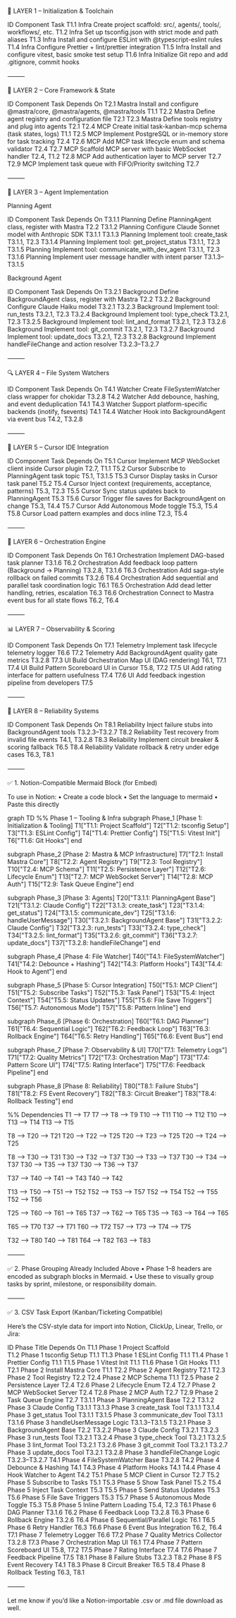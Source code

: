 🧱 LAYER 1 – Initialization & Toolchain

ID	Component	Task
T1.1	Infra	Create project scaffold: src/, agents/, tools/, workflows/, etc.
T1.2	Infra	Set up tsconfig.json with strict mode and path aliases
T1.3	Infra	Install and configure ESLint with @typescript-eslint rules
T1.4	Infra	Configure Prettier + lint/prettier integration
T1.5	Infra	Install and configure vitest, basic smoke test setup
T1.6	Infra	Initialize Git repo and add .gitignore, commit hooks


⸻

🔧 LAYER 2 – Core Framework & State

ID	Component	Task	Depends On
T2.1	Mastra	Install and configure @mastra/core, @mastra/agents, @mastra/tools	T1.1
T2.2	Mastra	Define agent registry and configuration file	T2.1
T2.3	Mastra	Define tools registry and plug into agents	T2.1
T2.4	MCP	Create initial task-kanban-mcp schema (task states, logs)	T1.1
T2.5	MCP	Implement PostgreSQL or in-memory store for task tracking	T2.4
T2.6	MCP	Add MCP task lifecycle enum and schema validator	T2.4
T2.7	MCP	Scaffold MCP server with basic WebSocket handler	T2.4, T1.2
T2.8	MCP	Add authentication layer to MCP server	T2.7
T2.9	MCP	Implement task queue with FIFO/Priority switching	T2.7


⸻

🤖 LAYER 3 – Agent Implementation

Planning Agent

ID	Component	Task	Depends On
T3.1.1	Planning	Define PlanningAgent class, register with Mastra	T2.2
T3.1.2	Planning	Configure Claude Sonnet model with Anthropic SDK	T3.1.1
T3.1.3	Planning	Implement tool: create_task	T3.1.1, T2.3
T3.1.4	Planning	Implement tool: get_project_status	T3.1.1, T2.3
T3.1.5	Planning	Implement tool: communicate_with_dev_agent	T3.1.1, T2.3
T3.1.6	Planning	Implement user message handler with intent parser	T3.1.3–T3.1.5

Background Agent

ID	Component	Task	Depends On
T3.2.1	Background	Define BackgroundAgent class, register with Mastra	T2.2
T3.2.2	Background	Configure Claude Haiku model	T3.2.1
T3.2.3	Background	Implement tool: run_tests	T3.2.1, T2.3
T3.2.4	Background	Implement tool: type_check	T3.2.1, T2.3
T3.2.5	Background	Implement tool: lint_and_format	T3.2.1, T2.3
T3.2.6	Background	Implement tool: git_commit	T3.2.1, T2.3
T3.2.7	Background	Implement tool: update_docs	T3.2.1, T2.3
T3.2.8	Background	Implement handleFileChange and action resolver	T3.2.3–T3.2.7


⸻

🔍 LAYER 4 – File System Watchers

ID	Component	Task	Depends On
T4.1	Watcher	Create FileSystemWatcher class wrapper for chokidar	T3.2.8
T4.2	Watcher	Add debounce, hashing, and event deduplication	T4.1
T4.3	Watcher	Support platform-specific backends (inotify, fsevents)	T4.1
T4.4	Watcher	Hook into BackgroundAgent via event bus	T4.2, T3.2.8


⸻

🧠 LAYER 5 – Cursor IDE Integration

ID	Component	Task	Depends On
T5.1	Cursor	Implement MCP WebSocket client inside Cursor plugin	T2.7, T1.1
T5.2	Cursor	Subscribe to PlanningAgent task topic	T5.1, T3.1.5
T5.3	Cursor	Display tasks in Cursor task panel	T5.2
T5.4	Cursor	Inject context (requirements, acceptance, patterns)	T5.3, T2.3
T5.5	Cursor	Sync status updates back to PlanningAgent	T5.3
T5.6	Cursor	Trigger file saves for BackgroundAgent on change	T5.3, T4.4
T5.7	Cursor	Add Autonomous Mode toggle	T5.3, T5.4
T5.8	Cursor	Load pattern examples and docs inline	T2.3, T5.4


⸻

🔁 LAYER 6 – Orchestration Engine

ID	Component	Task	Depends On
T6.1	Orchestration	Implement DAG-based task planner	T3.1.6
T6.2	Orchestration	Add feedback loop pattern (Background → Planning)	T3.2.8, T3.1.6
T6.3	Orchestration	Add saga-style rollback on failed commits	T3.2.6
T6.4	Orchestration	Add sequential and parallel task coordination logic	T6.1
T6.5	Orchestration	Add dead letter handling, retries, escalation	T6.3
T6.6	Orchestration	Connect to Mastra event bus for all state flows	T6.2, T6.4


⸻

📊 LAYER 7 – Observability & Scoring

ID	Component	Task	Depends On
T7.1	Telemetry	Implement task lifecycle telemetry logger	T6.6
T7.2	Telemetry	Add BackgroundAgent quality gate metrics	T3.2.8
T7.3	UI	Build Orchestration Map UI (DAG rendering)	T6.1, T7.1
T7.4	UI	Build Pattern Scoreboard UI in Cursor	T5.8, T7.2
T7.5	UI	Add rating interface for pattern usefulness	T7.4
T7.6	UI	Add feedback ingestion pipeline from developers	T7.5


⸻

🧪 LAYER 8 – Reliability Systems

ID	Component	Task	Depends On
T8.1	Reliability	Inject failure stubs into BackgroundAgent tools	T3.2.3–T3.2.7
T8.2	Reliability	Test recovery from invalid file events	T4.1, T3.2.8
T8.3	Reliability	Implement circuit breaker & scoring fallback	T6.5
T8.4	Reliability	Validate rollback & retry under edge cases	T6.3, T8.1

⸻

✅ 1. Notion-Compatible Mermaid Block (for Embed)

To use in Notion:
	•	Create a code block
	•	Set the language to mermaid
	•	Paste this directly

graph TD
  %% Phase 1 – Tooling & Infra
  subgraph Phase_1 [Phase 1: Initialization & Tooling]
    T1["T1.1: Project Scaffold"]
    T2["T1.2: tsconfig Setup"]
    T3["T1.3: ESLint Config"]
    T4["T1.4: Prettier Config"]
    T5["T1.5: Vitest Init"]
    T6["T1.6: Git Hooks"]
  end

  subgraph Phase_2 [Phase 2: Mastra & MCP Infrastructure]
    T7["T2.1: Install Mastra Core"]
    T8["T2.2: Agent Registry"]
    T9["T2.3: Tool Registry"]
    T10["T2.4: MCP Schema"]
    T11["T2.5: Persistence Layer"]
    T12["T2.6: Lifecycle Enum"]
    T13["T2.7: MCP WebSocket Server"]
    T14["T2.8: MCP Auth"]
    T15["T2.9: Task Queue Engine"]
  end

  subgraph Phase_3 [Phase 3: Agents]
    T20["T3.1.1: PlanningAgent Base"]
    T21["T3.1.2: Claude Config"]
    T22["T3.1.3: create_task"]
    T23["T3.1.4: get_status"]
    T24["T3.1.5: communicate_dev"]
    T25["T3.1.6: handleUserMessage"]
    T30["T3.2.1: BackgroundAgent Base"]
    T31["T3.2.2: Claude Config"]
    T32["T3.2.3: run_tests"]
    T33["T3.2.4: type_check"]
    T34["T3.2.5: lint_format"]
    T35["T3.2.6: git_commit"]
    T36["T3.2.7: update_docs"]
    T37["T3.2.8: handleFileChange"]
  end

  subgraph Phase_4 [Phase 4: File Watcher]
    T40["T4.1: FileSystemWatcher"]
    T41["T4.2: Debounce + Hashing"]
    T42["T4.3: Platform Hooks"]
    T43["T4.4: Hook to Agent"]
  end

  subgraph Phase_5 [Phase 5: Cursor Integration]
    T50["T5.1: MCP Client"]
    T51["T5.2: Subscribe Tasks"]
    T52["T5.3: Task Panel"]
    T53["T5.4: Inject Context"]
    T54["T5.5: Status Updates"]
    T55["T5.6: File Save Triggers"]
    T56["T5.7: Autonomous Mode"]
    T57["T5.8: Pattern Inline"]
  end

  subgraph Phase_6 [Phase 6: Orchestration]
    T60["T6.1: DAG Planner"]
    T61["T6.4: Sequential Logic"]
    T62["T6.2: Feedback Loop"]
    T63["T6.3: Rollback Engine"]
    T64["T6.5: Retry Handling"]
    T65["T6.6: Event Bus"]
  end

  subgraph Phase_7 [Phase 7: Observability & UI]
    T70["T7.1: Telemetry Logs"]
    T71["T7.2: Quality Metrics"]
    T72["T7.3: Orchestration Map"]
    T73["T7.4: Pattern Score UI"]
    T74["T7.5: Rating Interface"]
    T75["T7.6: Feedback Pipeline"]
  end

  subgraph Phase_8 [Phase 8: Reliability]
    T80["T8.1: Failure Stubs"]
    T81["T8.2: FS Event Recovery"]
    T82["T8.3: Circuit Breaker"]
    T83["T8.4: Rollback Testing"]
  end

  %% Dependencies
  T1 --> T7
  T7 --> T8 --> T9
  T10 --> T11
  T10 --> T12
  T10 --> T13 --> T14
  T13 --> T15

  T8 --> T20 --> T21
  T20 --> T22 --> T25
  T20 --> T23 --> T25
  T20 --> T24 --> T25

  T8 --> T30 --> T31
  T30 --> T32 --> T37
  T30 --> T33 --> T37
  T30 --> T34 --> T37
  T30 --> T35 --> T37
  T30 --> T36 --> T37

  T37 --> T40 --> T41 --> T43
  T40 --> T42

  T13 --> T50 --> T51 --> T52
  T52 --> T53 --> T57
  T52 --> T54
  T52 --> T55
  T52 --> T56

  T25 --> T60 --> T61 --> T65
  T37 --> T62 --> T65
  T35 --> T63 --> T64 --> T65

  T65 --> T70
  T37 --> T71
  T60 --> T72
  T57 --> T73 --> T74 --> T75

  T32 --> T80
  T40 --> T81
  T64 --> T82
  T63 --> T83


⸻

✅ 2. Phase Grouping Already Included Above
	•	Phase 1–8 headers are encoded as subgraph blocks in Mermaid.
	•	Use these to visually group tasks by sprint, milestone, or responsibility domain.

⸻

✅ 3. CSV Task Export (Kanban/Ticketing Compatible)

Here’s the CSV-style data for import into Notion, ClickUp, Linear, Trello, or Jira:

ID	Phase	Title	Depends On
T1.1	Phase 1	Project Scaffold	
T1.2	Phase 1	tsconfig Setup	T1.1
T1.3	Phase 1	ESLint Config	T1.1
T1.4	Phase 1	Prettier Config	T1.1
T1.5	Phase 1	Vitest Init	T1.1
T1.6	Phase 1	Git Hooks	T1.1
T2.1	Phase 2	Install Mastra Core	T1.1
T2.2	Phase 2	Agent Registry	T2.1
T2.3	Phase 2	Tool Registry	T2.2
T2.4	Phase 2	MCP Schema	T1.1
T2.5	Phase 2	Persistence Layer	T2.4
T2.6	Phase 2	Lifecycle Enum	T2.4
T2.7	Phase 2	MCP WebSocket Server	T2.4
T2.8	Phase 2	MCP Auth	T2.7
T2.9	Phase 2	Task Queue Engine	T2.7
T3.1.1	Phase 3	PlanningAgent Base	T2.2
T3.1.2	Phase 3	Claude Config	T3.1.1
T3.1.3	Phase 3	create_task Tool	T3.1.1
T3.1.4	Phase 3	get_status Tool	T3.1.1
T3.1.5	Phase 3	communicate_dev Tool	T3.1.1
T3.1.6	Phase 3	handleUserMessage Logic	T3.1.3–T3.1.5
T3.2.1	Phase 3	BackgroundAgent Base	T2.2
T3.2.2	Phase 3	Claude Config	T3.2.1
T3.2.3	Phase 3	run_tests Tool	T3.2.1
T3.2.4	Phase 3	type_check Tool	T3.2.1
T3.2.5	Phase 3	lint_format Tool	T3.2.1
T3.2.6	Phase 3	git_commit Tool	T3.2.1
T3.2.7	Phase 3	update_docs Tool	T3.2.1
T3.2.8	Phase 3	handleFileChange Logic	T3.2.3–T3.2.7
T4.1	Phase 4	FileSystemWatcher Base	T3.2.8
T4.2	Phase 4	Debounce & Hashing	T4.1
T4.3	Phase 4	Platform Hooks	T4.1
T4.4	Phase 4	Hook Watcher to Agent	T4.2
T5.1	Phase 5	MCP Client in Cursor	T2.7
T5.2	Phase 5	Subscribe to Tasks	T5.1
T5.3	Phase 5	Show Task Panel	T5.2
T5.4	Phase 5	Inject Task Context	T5.3
T5.5	Phase 5	Send Status Updates	T5.3
T5.6	Phase 5	File Save Triggers	T5.3
T5.7	Phase 5	Autonomous Mode Toggle	T5.3
T5.8	Phase 5	Inline Pattern Loading	T5.4, T2.3
T6.1	Phase 6	DAG Planner	T3.1.6
T6.2	Phase 6	Feedback Loop	T3.2.8
T6.3	Phase 6	Rollback Engine	T3.2.6
T6.4	Phase 6	Sequential/Parallel Logic	T6.1
T6.5	Phase 6	Retry Handler	T6.3
T6.6	Phase 6	Event Bus Integration	T6.2, T6.4
T7.1	Phase 7	Telemetry Logger	T6.6
T7.2	Phase 7	Quality Metrics Collector	T3.2.8
T7.3	Phase 7	Orchestration Map UI	T6.1
T7.4	Phase 7	Pattern Scoreboard UI	T5.8, T7.2
T7.5	Phase 7	Rating Interface	T7.4
T7.6	Phase 7	Feedback Pipeline	T7.5
T8.1	Phase 8	Failure Stubs	T3.2.3
T8.2	Phase 8	FS Event Recovery	T4.1
T8.3	Phase 8	Circuit Breaker	T6.5
T8.4	Phase 8	Rollback Testing	T6.3, T8.1


⸻

Let me know if you’d like a Notion-importable .csv or .md file download as well.